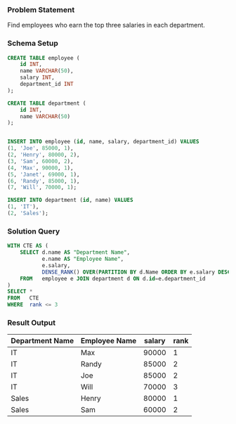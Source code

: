 ### Problem Statement

Find employees who earn the top three salaries in each department.


### Schema Setup

```sql
CREATE TABLE employee (
    id INT,
    name VARCHAR(50),
    salary INT,
    department_id INT
);

CREATE TABLE department (
    id INT,
    name VARCHAR(50)
);


INSERT INTO employee (id, name, salary, department_id) VALUES
(1, 'Joe', 85000, 1),
(2, 'Henry', 80000, 2),
(3, 'Sam', 60000, 2),
(4, 'Max', 90000, 1),
(5, 'Janet', 69000, 1),
(6, 'Randy', 85000, 1),
(7, 'Will', 70000, 1);

INSERT INTO department (id, name) VALUES
(1, 'IT'),
(2, 'Sales');
```



### Solution Query

```sql
WITH CTE AS (
    SELECT d.name AS "Department Name",
           e.name AS "Employee Name",
           e.salary,
           DENSE_RANK() OVER(PARTITION BY d.Name ORDER BY e.salary DESC) as rank
    FROM   employee e JOIN department d ON d.id=e.department_id
)
SELECT *
FROM   CTE
WHERE  rank <= 3
```



### Result Output

Department Name |	Employee Name |	salary |	rank |
--|--|--|--|
IT |	Max |	90000 |	1 |
IT |	Randy |	85000 |	2 |
IT |	Joe |	85000 |	2 |
IT |	Will |	70000 |	3 |
Sales |	Henry |	80000 |	1 |
Sales |	Sam |	60000 |	2 |